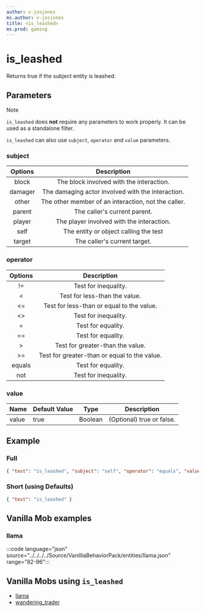 ```yaml
---
author: v-josjones
ms.author: v-josjones
title: <is_leashed>
ms.prod: gaming
---
```


# is_leashed

Returns true if the subject entity is leashed.

## Parameters

> [!Note]
> `is_leashed` does **not** require any parameters to work properly. It can be used as a standalone filter.

`is_leashed` can also use `subject`, `operator` and `value` parameters.

### subject

| Options| Description |
|:-----------:|:-----------:|
| block| The block involved with the interaction. |
| damager| The damaging actor involved with the interaction. |
| other| The other member of an interaction, not the caller. |
| parent| The caller's current parent. |
| player| The player involved with the interaction. |
| self| The entity or object calling the test |
| target| The caller's current target. |

### operator

| Options| Description |
|:-----------:|:-----------:|
| !=| Test for inequality. |
| <| Test for less-than the value. |
| <=| Test for less-than or equal to the value. |
| <>| Test for inequality. |
| =| Test for equality. |
| ==| Test for equality. |
| >| Test for greater-than the value. |
| >=| Test for greater-than or equal to the value. |
| equals| Test for equality. |
| not| Test for inequality. |

### value

|Name |Default Value  |Type  |Description  |
|---------|---------|---------|---------|
|value |true |Boolean |(Optional) true or false. |

## Example

### Full

```json
{ "test": "is_leashed", "subject": "self", "operator": "equals", "value": "true" }
```

### Short (using Defaults)

```json
{ "test": "is_leashed" }
```

## Vanilla Mob examples

### llama

:::code language="json" source="../../../../Source/VanilliaBehaviorPack/entities/llama.json" range="82-96":::

## Vanilla Mobs using `is_leashed`

- [llama](../../../../Source/VanillaBehaviorPack_Snippets/entities/llama.md)
- [wandering_trader](../../../../Source/VanillaBehaviorPack_Snippets/entities/wandering_trader.md)
